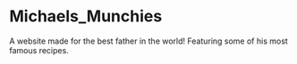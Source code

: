 # Michaels_Munchies
A website made for the best father in the world! Featuring some of his most famous recipes.
